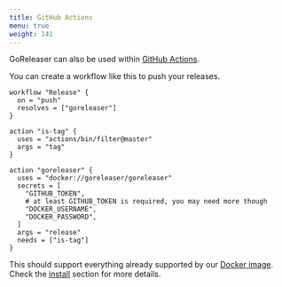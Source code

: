 ```yaml
---
title: GitHub Actions
menu: true
weight: 141
---
```


GoReleaser can also be used within [GitHub Actions][actions].

You can create a workflow like this to push your releases.

```t
workflow "Release" {
  on = "push"
  resolves = ["goreleaser"]
}

action "is-tag" {
  uses = "actions/bin/filter@master"
  args = "tag"
}

action "goreleaser" {
  uses = "docker://goreleaser/goreleaser"
  secrets = [
    "GITHUB_TOKEN",
    # at least GITHUB_TOKEN is required, you may need more though
    "DOCKER_USERNAME",
    "DOCKER_PASSWORD",
  ]
  args = "release"
  needs = ["is-tag"]
}
```

This should support everything already supported by our [Docker image][docker].
Check the [install](/install) section for more details.

[actions]: https://github.com/features/actions
[docker]: https://hub.docker.com/r/goreleaser/goreleaser
